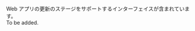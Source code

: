 <Namespace Name="Microsoft.Azure.Management.AppService.Fluent.WebAppBase.Update">
  <Docs>
    <summary>Web アプリの更新のステージをサポートするインターフェイスが含まれています。</summary> 
    <remarks>To be added.</remarks>
  </Docs>
</Namespace>
